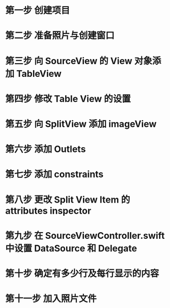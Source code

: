 # 第一步 创建项目

# 第二步 准备照片与创建窗口

# 第三步 向 SourceView 的 View 对象添加 TableView

# 第四步 修改 Table View 的设置

# 第五步 向 SplitView 添加 imageView

# 第六步 添加 Outlets

# 第七步 添加 constraints

# 第八步 更改 Split View Item 的 attributes inspector

# 第九步 在 SourceViewController.swift 中设置 DataSource 和 Delegate

# 第十步 确定有多少行及每行显示的内容

# 第十一步 加入照片文件

